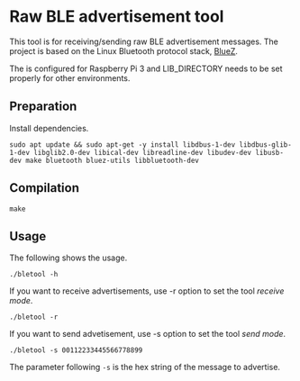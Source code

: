 Raw BLE advertisement tool
====
This tool is for receiving/sending raw BLE advertisement messages.
The project is based on the Linux Bluetooth protocol stack, [BlueZ](http://www.bluez.org/).

The <Makefile> is configured for Raspberry Pi 3 and LIB_DIRECTORY needs to be set properly for other environments.

## Preparation
Install dependencies.

```
sudo apt update && sudo apt-get -y install libdbus-1-dev libdbus-glib-1-dev libglib2.0-dev libical-dev libreadline-dev libudev-dev libusb-dev make bluetooth bluez-utils libbluetooth-dev
```

## Compilation
```
make
```

## Usage
The following shows the usage.
```
./bletool -h
```

If you want to receive advertisements, use -r option to set the tool *receive mode*.
```
./bletool -r
```

If you want to send advetisement, use -s option to set the tool *send mode*.
```
./bletool -s 00112233445566778899
```
The parameter following `-s` is the hex string of the message to advertise.

